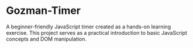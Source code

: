 # Gozman-Timer
A beginner-friendly JavaScript timer created as a hands-on learning exercise. This project serves as a practical introduction to basic JavaScript concepts and DOM manipulation.
